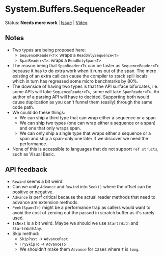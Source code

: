 # System.Buffers.SequenceReader

Status: **Needs more work** | 
[Issue](https://github.com/dotnet/corefx/issues/32588) |
[Video](https://www.youtube.com/watch?v=0WN1OXKBMl8)

## Notes

* Two types are being proposed here:
    - `SequenceReader<T>`: wraps a `ReadOnlySequence<T>`
    - `SpanReader<T>`: wraps a `ReadOnlySpan<T>`
* The reason being that `SpanReader<T>` can be faster as `SequenceReader<T>`
  because it has to do extra work when it runs out of the span. The mere
  existing of an extra call can cause the compiler to stack spill locals which
  in turn has regressed some micro benchmarks by 80%.
* The downside of having two types is that the API surface bifurcates, i.e. some
  APIs will take `SequenceReader<T>`, some will take `SpanReader<T>`. An author
  of a parsing API will have to decided. Supporting both would cause duplication
  as you can't funnel them (easily) through the same code path.
* We could do these things:
    - We can ship a third type that can wrap either a sequence or a span
    - We can ship two types (one can wrap either a sequence or a span) and one
      that only wraps span.
    - We can only ship a single type that wraps either a sequence or a span and
      ship a span-only one later if we discover we need the performance.
* None of this is accessible to languages that do not support `ref structs`,
  such as Visual Basic.

## API feedback

* `Rewind` seems a bit weird
* Can we unify `Advance` and `Rewind` into `Seek()` where the offset can be
  positive or negative.
* `Advance` is perf critical because the actual reader methods that need to
  advance are extension methods.
* `Peek(Span<T>)` might be a performance trap as callers would want to avoid the
  cost of zeroing out the passed in scratch buffer as it's rarely used.
* `IsNext` is a bit weird. Maybe we should we use `StartsWith` and
  `StartsWithAny`.
* Skip method:
  - `SkipPast` -> `AdvancePast`
  - `TrySkipTo` -> `AdvanceTo`
  - We shouldn't make them `Advance` for cases where `T` is `long`.
